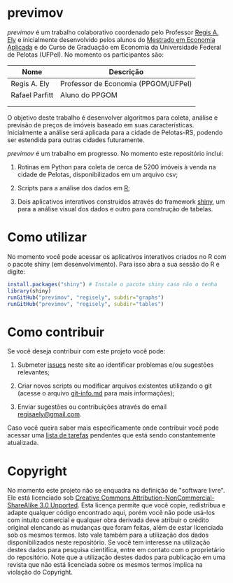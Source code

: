 ﻿# previmov

*previmov* é um trabalho colaborativo coordenado pelo Professor [Regis A. Ely](http://regisely.com) e inicialmente desenvolvido pelos alunos do [Mestrado em Economia Aplicada](http://wp.ufpel.edu.br/ppgom/) e do Curso de Graduação em Economia da Universidade Federal de Pelotas (UFPel). No momento os participantes são:

| Nome | Descrição |
|---|---|
| Regis A. Ely | Professor de Economia (PPGOM/UFPel) |
|Rafael Parfitt|  Aluno do PPGOM |
|   |   |
|   |   |

O objetivo deste trabalho é desenvolver algoritmos para coleta, análise e previsão de preços de imóveis baseado em suas características. Inicialmente a análise será aplicada para a cidade de Pelotas-RS, podendo ser estendida para outras cidades futuramente.

*previmov* é um trabalho em progresso. No momento este repositório inclui:

1. Rotinas em Python para coleta de cerca de 5200 imóveis à venda na cidade de Pelotas, disponibilizados em um arquivo csv;

2. Scripts para a análise dos dados em [R](https://www.r-project.org/);

3. Dois aplicativos interativos construídos através do framework [shiny](http://shiny.rstudio.com/), um para a análise visual dos dados e outro para construção de tabelas.

# Como utilizar

No momento você pode acessar os aplicativos interativos criados no R com o pacote shiny (em desenvolvimento). Para isso abra a sua sessão do R e digite:

```r
install.packages("shiny") # Instale o pacote shiny caso não o tenha
library(shiny)
runGitHub("previmov", "regisely", subdir="graphs")
runGitHub("previmov", "regisely", subdir="tables")
```

# Como contribuir

Se você deseja contribuir com este projeto você pode:

1. Submeter [issues](https://github.com/regisely/previmov/issues) neste site ao identificar problemas e/ou sugestões relevantes;

2. Criar novos scripts ou modificar arquivos existentes utilizando o git (acesse o arquivo [git-info.md](git-info.md) para mais informações);

3. Enviar sugestões ou contribuições através do email regisaely@gmail.com. 

Caso você queira saber mais especificamente onde contribuir você pode acessar uma [lista de tarefas](TODO.md) pendentes que está sendo constantemente atualizada.

# Copyright

No momento este projeto não se enquadra na definição de "software livre". Ele está licenciado sob [Creative Commons Attribution-NonCommercial-ShareAlike 3.0 Unported](https://creativecommons.org/licenses/by-nc-sa/3.0/). Esta licença permite que você copie, redistribua e adapte qualquer código encontrado aqui, porém você não pode usá-los com intuito comercial e qualquer obra derivada deve atribuir o crédito original elencando as mudanças que foram feitas, além de estar licenciada sob os mesmos termos. Isto vale também para a utilização dos dados disponibilizados neste repositório. Se você tem interesse na utilização destes dados para pesquisa científica, entre em contato com o proprietário do repositório. Note que a utilização destes dados para publicação em uma revista que não está licenciada sobre os mesmos termos implica na violação do Copyright.
